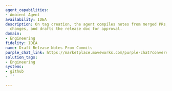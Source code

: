 ```yaml
---
agent_capabilities:
- Ambient Agent
availability: IDEA
description: On tag creation, the agent compiles notes from merged PRs, classifies
  changes, and drafts the release doc for approval.
domain:
- Engineering
fidelity: IDEA
name: Draft Release Notes From Commits
purple_chat_link: https://marketplace.moveworks.com/purple-chat?conversation=%7B%22messages%22%3A%5B%7B%22role%22%3A%22user%22%2C%22parts%22%3A%5B%7B%22richText%22%3A%22%3Cp%3EA+new+tag%2C+%3Cstrong%3Ev1.2.0%3C%2Fstrong%3E%2C+was+created+in+the+%3Cstrong%3Emy-awesome-app%3C%2Fstrong%3E+repository%3C%2Fp%3E%22%7D%5D%7D%2C%7B%22role%22%3A%22assistant%22%2C%22parts%22%3A%5B%7B%22reasoningSteps%22%3A%5B%7B%22status%22%3A%22success%22%2C%22richText%22%3A%22Fetching+merged+Pull+Requests+from+GitHub+for+%3Cb+xmlns%3D%5C%22http%3A%2F%2Fwww.w3.org%2F1999%2Fxhtml%5C%22%3Emy-awesome-app%3C%2Fb%3E+between+%3Cb+xmlns%3D%5C%22http%3A%2F%2Fwww.w3.org%2F1999%2Fxhtml%5C%22%3Ev1.1.0%3C%2Fb%3E+and+%3Cb+xmlns%3D%5C%22http%3A%2F%2Fwww.w3.org%2F1999%2Fxhtml%5C%22%3Ev1.2.0%3C%2Fb%3E.%22%2C%22content%22%3A%5B%7B%22apiBlock%22%3A%7B%22title%22%3A%22Compiling+notes+from+merged+PRs.%22%2C%22connectorName%22%3A%22github%22%2C%22code%22%3A%22%2F%2F+API+call+code%22%2C%22language%22%3A%22javascript%22%2C%22caption%22%3A%22%22%2C%22overrideImageUrl%22%3A%22%22%7D%7D%5D%7D%2C%7B%22status%22%3A%22success%22%2C%22richText%22%3A%22Classifying+changes+into+Features%2C+Bug+Fixes%2C+and+Improvements+based+on+PR+titles+and+labels.%22%7D%2C%7B%22status%22%3A%22success%22%2C%22richText%22%3A%22Generating+release+notes+content.%22%7D%2C%7B%22status%22%3A%22pending%22%2C%22richText%22%3A%22Creating+draft+document+in+ReadMe.%22%7D%5D%7D%2C%7B%22richText%22%3A%22%3Cp%3EThe+release+notes+for+%3Cstrong%3Ev1.2.0%3C%2Fstrong%3E+have+been+drafted+in+ReadMe.+Please+review+and+approve.%3C%2Fp%3E%22%7D%2C%7B%22citations%22%3A%5B%7B%22connectorName%22%3A%22readme%22%2C%22citationTitle%22%3A%22v1.2.0+Release+Notes+%28Draft%29%22%7D%2C%7B%22connectorName%22%3A%22github%22%2C%22citationTitle%22%3A%22my-awesome-app%22%7D%5D%7D%5D%7D%5D%2C%22userConfig%22%3A%7B%22userName%22%3A%22Github%22%2C%22initials%22%3A%22U%22%2C%22providedIcon%22%3A%22silhoutte%22%2C%22imageUrl%22%3A%22https%3A%2F%2Fgithub.githubassets.com%2Fassets%2FGitHub-Mark-ea2971cee799.png%22%7D%7D
solution_tags:
- Engineering
systems:
- github
- ''

---
```


